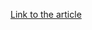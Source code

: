 [Link to the article](https://www.cyberark.com/resources/blog/cyberark-labs-from-safe-mode-to-domain-compromise)
